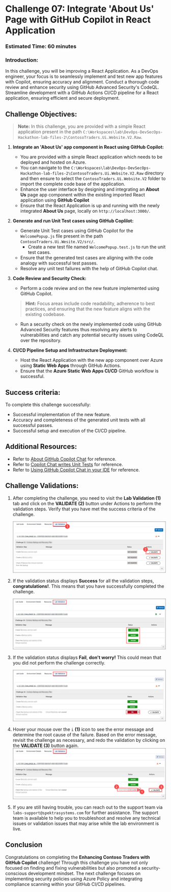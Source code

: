 # Challenge 07: Integrate 'About Us' Page with GitHub Copilot in React Application  

### Estimated Time: 60 minutes

### Introduction:
In this challenge, you will be improving a React Application. As a DevOps engineer, your focus is to seamlessly implement and test new app features with Copilot, ensuring accuracy and alignment. Conduct a thorough code review and enhance security using GitHub Advanced Security's CodeQL. Streamline development with a GitHub Actions CI/CD pipeline for a React application, ensuring efficient and secure deployment.

## Challenge Objectives:

>**Note:** In this challenge, you are provided with a simple React application present in the path `C:\Workspaces\lab\DevOps-DevSecOps-Hackathon-lab-files-2\ContosoTraders.Ui.Website.V2.Raw`.

1. **Integrate an 'About Us' app component in React using GitHub Copilot:**
   - You are provided with a simple React application which needs to be deployed and hosted on Azure.
   - You can navigate to the `C:\Workspaces\lab\DevOps-DevSecOps-Hackathon-lab-files-2\ContosoTraders.Ui.Website.V2.Raw` directory and then ensure to select the `ContosoTraders.Ui.Website.V2` folder to import the complete code base of the application.
   - Enhance the user interface by designing and integrating an **About Us** page app component within the existing imported React application using **GitHub Copilot**
   - Ensure that the React Application is up and running with the newly integrated **About Us** page, locally on `http://localhost:3000/`.

2. **Generate and run Unit Test cases using GitHub Coplilot:**
   - Generate Unit Test cases using GitHub Copilot for the `WelcomePopup.js` file present in the path `ContosoTraders.Ui.Wesite.V2/src/`.
        - Create a new test file named `WelcomePopup.test.js` to run the unit test cases.
   - Ensure that the generated test cases are aligning with the code analogy with successful test passes.
   - Resolve any unit test failures with the help of GitHub Copilot chat.

3. **Code Review and Security Check:**
   - Perform a code review and on the new feature implemented using GitHub Copilot.
   >**Hint:** Focus areas include code readability, adherence to best practices, and ensuring that the new feature aligns with the existing codebase.
   - Run a security check on the newly implemented code using GitHub Advanced Security features thus resolving any alerts to vulnerabilities and catch any potential security issues using CodeQL over the repository.

4. **CI/CD Pipeline Setup and Infrastructure Deployment:**
   - Host the React Application with the new app component over Azure using **Static Web Apps** through GitHub Actions.
   - Ensure that the **Azure Static Web Apps CI/CD** GitHub workflow is successful.

## Success criteria:
To complete this challenge successfully:

- Successful implementation of the new feature.
- Accuracy and completeness of the generated unit tests with all successful passes.
- Successful setup and execution of the CI/CD pipeline.

## Additional Resources:

- Refer to [About GitHub Copilot Chat](https://docs.github.com/en/copilot/github-copilot-chat/about-github-copilot-chat) for reference.
- Refer to [Copilot Chat writes Unit Tests](https://dev.to/this-is-learning/copilot-chat-writes-unit-tests-for-you-1c82) for reference.
- Refer to [Using GitHub Copilot Chat in your IDE](https://docs.github.com/en/copilot/github-copilot-chat/using-github-copilot-chat-in-your-ide) for reference.

## Challenge Validations:

1. After completing the challenge, you need to visit the **Lab Validation (1)** tab and click on the **VALIDATE (2)** button under Actions to perform the validation steps. Verify that you have met the success criteria of the challenge. 
 
    ![](../media/validate01.png "Validation")
 
1. If the validation status displays **Success** for all the validation steps, **congratulations!**. This means that you have successfully completed the challenge.
 
     ![](../media/validate02.png "Validation")
1. If the validation status displays **Fail**, **don't worry!** This could mean that you did not perform the challenge correctly.
 
     ![](../media/validate03.png "Validation")
 
1. Hover your mouse over the `i` **(1)** icon to see the error message and determine the root cause of the failure. Based on the error message, revisit the challenge as necessary, and redo the validation by clicking on the **VALIDATE (3)** button again.
     ![](../media/validate04.png "Validation")
 
1. If you are still having trouble, you can reach out to the support team via `labs-support@spektrasystems.com` for further assistance. The support team is available to help you to troubleshoot and resolve any technical issues or validation issues that may arise while the lab environment is live.

## Conclusion
Congratulations on completing the **Enhancing Contoso Traders with GitHub Copilot** challenge! Through this challenge you have not only focused on finding and fixing vulnerabilities but also promoted a security-conscious development mindset. The next challenge focuses on implementing security policies using Azure Policy and integrating compliance scanning within your GitHub CI/CD pipelines.
